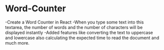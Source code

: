 # Word-Counter
-Create a Word Counter in React  -When you type some text into this textarea, the number of words and the number of characters will be displayed instantly -Added features like converting the text to uppercase and lowercase also calculating the expected time to read the document and much more.
